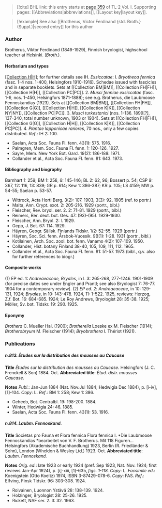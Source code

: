 > [!cite] BHL link: this entry starts at [page 359](https://www.biodiversitylibrary.org/item/103414#page/407/mode/1up) of TL-2 Vol. I.
> Supporting pages: [[Abbreviations|abbreviations]], [[Layout key|layout key]].

> [!example] See also [[Brotherus, Victor Ferdinand {std. Broth.} (Suppl.)|second entry]] for this author

### Author

Brotherus, Viktor Ferdinand (1849-1929), Finnish bryologist, highschool teacher at Helsinki. (*Broth.*).

#### Herbarium and types

[[Collection H|H]](120.000); for further details see IH. *Exsiccatae*: I. *Bryotheca fennica* (fasc. 1-4 nos. 1-400, Helsingfors 1910-1916). Schedae issued with fascicles and in separate booklets. Sets at [[Collection BM|BM]], [[Collection FH|FH]], [[Collection H|H]], [[Collection PC|PC]].
2. *Musci fenniae exsiccatae* (fasc. 1-9, nos. 1-450, Helsingfors 1871-1888); see e.g. Brotherus, die Laubmoose Fennoskandias (1923). Sets at [[Collection BM|BM]], [[Collection FH|FH]], [[Collection G|G]], [[Collection H|H]], [[Collection K|K]], [[Collection NY|NY]], [[Collection PC|PC]].
3. *Musci turkestanici* (nos. 1-136. 1899\[?\], 137-340, total number unknown, 1903 or 1904). Sets at [[Collection FH|FH]], [[Collection G|G]], [[Collection H|H]], [[Collection K|K]], [[Collection PC|PC]].
4. *Plantae lapponicae rariores*, 70 nos., only a few copies distributed.
*Ref*.: IH 2: 100.
- Saelan, Acta Soc. Fauna Fl. fenn. 43(1): 575. 1916.
- Palmgren, Mem. Soc. Fauna Fl. fenn. 1: 120-126. 1927.
- Sayre, Mem. New York Bot. Gard. 19(2): 186-188. 1971.
- Collander et al., Acta Soc. Fauna Fl. fenn. 81: 643. 1973.

#### Bibliography and biography

Barnhart 1: 259; BM 1: 258, 6: 145-146; BL 2: 62, 96; Bossert p. 54; CSP 9: 367, 12: 116, 13: 839; GR p. 614; Kew 1: 386-387; KR p. 105; LS 4159; MW p. 54-55; Saelan p. 53-57.
- Wittrock, Acta Horti Berg. 3(2): 107. 1903, 3(3): 92. 1905 (ref. to portr.)
- Malta, Ann. Crypt. exot. 2: 205-216. 1929 (portr., bibl.)
- Fleischer, Rev. bryol. ser. 2. 2: 71-81. 1929 (portr., bibl.)
- Reimers, Ber. deut. bot. Ges. 47: (93)-(95). 1929-1930.
- Fleischer, Ann. Bryol. 2: I. 1929.
- Gepp, J. Bot. 67: 114. 1929.
- Häyren, Geogr. Sällsk. Finlands Tidskr. 1/2: 52-55. 1929 (portr.)
- Häyren, Soc. Sci. fenn. Årsbok-Vuossik. 9B(1): 1-28. 1931 (portr., bibl.)
- Kotilainen, Arch. Soc. zool. bot. fenn. Vanamo 4(2): 107-109. 1950.
- Collander, Hist. botany Finland 38-40, 105, 109, 111, 112. 1965.
- Collander et al., Acta Soc. Fauna Fl. fenn. 81: 51-57. 1973 (bibl., q.v. also for further references to biogr.)

#### Composite works

(1) EP ed. 1: *Andreaeaceae, Bryales*, in I. 3: 265-268, 277-1246. 1901-1909 (for precise dates see under Engler and Prantl; see also Bryologist 7: 76-77. 1904 for a contemporary review).
(2) *EP ed. 2*: *Andreaeaceae*, in 10: 129-131, 1924; *Bryales*, in 10: 143-478. 1924, 11: 1-522. 1925, reviews: Herzog, Z.f. Bot. 16: 684-685. 1924; Le Roy Andrews, Bryologist 28: 35-38. 1925; Möller, Sv. bot. Tidskr. 19: 290. 1925.

#### Eponymy

*Brothera* C. Mueller Hal. (1900); *Brotherella* Loeske ex M. Fleischer (1914); *Brotherobryum* M. Fleischer (1914); *Bryobrothera* I. Thériot (1921).

### Publications

##### n.813. Études sur la distribution des mousses au Caucase

**Title**
*Études sur la distribution des mousses au Caucase*. Helsingfors (J. C. Frenckell & Son) 1884. Oct.
**Abbreviated title**: *Étud. distr. mousses Caucase*.

**Notes**
*Publ*.: Jan-Jun 1884 (Nat. Nov.Jul 1884; Hedwigia Dec 1884), p. \[i-iv\], \[1\]-104. *Copy*: L.
*Ref*.: BM 1: 258; Kew 1: 386.
- Geheeb, Bot. Centralbl. 19: 198-200. 1884.
- Winter, Hedwigia 24: 46. 1885.
- Saelan, Acta Soc. Fauna Fl. fenn. 43(1): 53. 1916.

##### n.814. Laubm. Fennoskand.

**Title**
Societas pro Fauna et Flora fennica Flora fennica I. *Die Laubmoose Fennoskandias *bearbeitet von V. F. Brotherus. Mit 118 Figuren... Helsingfors (Akademische Buchhandlung) 1923, Berlin (R. Friedländer & Sohn), London (Wheldon & Wesley Ltd.) 1923. Oct.
**Abbreviated title**: *Laubm. Fennoskand.*

**Notes**
*Orig. ed*.: late 1923 or early 1924 (pref. Sep 1923, Nat. Nov. 1924; first reviews Jan-Apr 1924), p. \[i\]-xiii, \[1\]-635, *figs. 1-118. Copy*: L.
*Facsimile ed*.: Koenigstein (Otto Koeltz) 1974, ISBN 3-87429-078-6. *Copy*: FAS.
*Ref*.: Elfving, Finsk Tidskr. 96: 303-308. 1924.
- Roivainen, Luonnon Ystävä 28: 138-139. 1924.
- Holzinger, Bryologist 28: 25-26. 1925.
- Rickett, NAF ser. 2. 3: 32. 1963.

